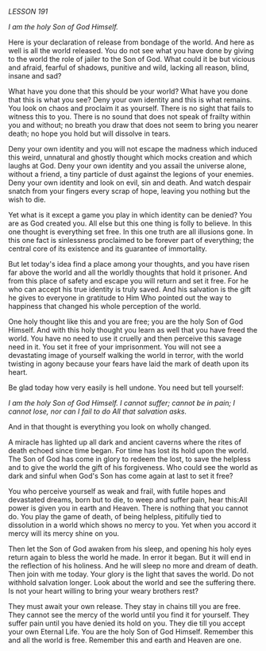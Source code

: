 *LESSON 191*

*I am the holy Son of God Himself.*

Here is your declaration of release from bondage of the world. And here as well is all the world released. You do not see what you have done by giving to the world the role of jailer to the Son of God. What could it be but vicious and afraid, fearful of shadows, punitive and wild, lacking all reason, blind, insane and sad?

What have you done that this should be your world? What have you done that this is what you see? Deny your own identity and this is what remains. You look on chaos and proclaim it as yourself. There is no sight that fails to witness this to you. There is no sound that does not speak of frailty within you and without; no breath you draw that does not seem to bring you nearer death; no hope you hold but will dissolve in tears.

Deny your own identity and you will not escape the madness which induced this weird, unnatural and ghostly thought which mocks creation and which laughs at God. Deny your own identity and you assail the universe alone, without a friend, a tiny particle of dust against the legions of your enemies. Deny your own identity and look on evil, sin and death. And watch despair snatch from your fingers every scrap of hope, leaving you nothing but the wish to die.

Yet what is it except a game you play in which identity can be denied? You are as God created you. All else but this one thing is folly to believe. In this one thought is everything set free. In this one truth are all illusions gone. In this one fact is sinlessness proclaimed to be forever part of everything; the central core of its existence and its guarantee of immortality.

But let today's idea find a place among your thoughts, and you have risen far above the world and all the worldly thoughts that hold it prisoner. And from this place of safety and escape you will return and set it free. For he who can accept his true identity is truly saved. And his salvation is the gift he gives to everyone in gratitude to Him Who pointed out the way to happiness that changed his whole perception of the world.

One holy thought like this and you are free; you are the holy Son of God Himself. And with this holy thought you learn as well that you have freed the world. You have no need to use it cruelly and then perceive this savage need in it. You set it free of your imprisonment. You will not see a devastating image of yourself walking the world in terror, with the world twisting in agony because your fears have laid the mark of death upon its heart.

Be glad today how very easily is hell undone. You need but tell yourself:

_I am the holy Son of God Himself._
_I cannot suffer; cannot be in pain;_
_I cannot lose, nor can I fail to do_
_All that salvation asks._

And in that thought is everything you look on wholly changed.

A miracle has lighted up all dark and ancient caverns where the rites of death echoed since time began. For time has lost its hold upon the world. The Son of God has come in glory to redeem the lost, to save the helpless and to give the world the gift of his forgiveness. Who could see the world as dark and sinful when God's Son has come again at last to set it free?

You who perceive yourself as weak and frail, with futile hopes and devastated dreams, born but to die, to weep and suffer pain, hear this:All power is given you in earth and Heaven. There is nothing that you cannot do. You play the game of death, of being helpless, pitifully tied to dissolution in a world which shows no mercy to you. Yet when you accord it mercy will its mercy shine on you.

Then let the Son of God awaken from his sleep, and opening his holy eyes return again to bless the world he made. In error it began. But it will end in the reflection of his holiness. And he will sleep no more and dream of death. Then join with me today. Your glory is the light that saves the world. Do not withhold salvation longer. Look about the world and see the suffering there. Is not your heart willing to bring your weary brothers rest?

They must await your own release. They stay in chains till you are free. They cannot see the mercy of the world until you find it for yourself. They suffer pain until you have denied its hold on you. They die till you accept your own Eternal Life. You are the holy Son of God Himself. Remember this and all the world is free. Remember this and earth and Heaven are one.